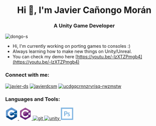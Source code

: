 <h1 align="center">Hi 👋, I'm Javier Cañongo Morán</h1>
<h3 align="center">A Unity Game Developer</h3>

<p align="left"> <img src="https://komarev.com/ghpvc/?username=dongo-s&label=Profile%20views&color=0e75b6&style=flat" alt="dongo-s" /> </p>

- Hi, I'm currently working on porting games to consoles :)
- Always learning how to make new things on Unity/Unreal.
- You can check my demo here [https://youtu.be/-lzXTZPmgb4](https://youtu.be/-lzXTZPmgb4)


<h3 align="left">Connect with me:</h3>
<p background="#274B94" align="left">
<a href="https://linkedin.com/in/javier-ds" target="blank"><img align="center" src="https://cdn.jsdelivr.net/npm/simple-icons@3.0.1/icons/linkedin.svg" alt="javier-ds" height="30" width="40" /></a>
<a href="https://fb.com/javierdcsm" target="blank"><img align="center" src="https://cdn.jsdelivr.net/npm/simple-icons@3.0.1/icons/facebook.svg" alt="javierdcsm" height="30" width="40" /></a>
<a href="https://www.youtube.com/channel/UCDGQcRNnzrVrIsq-rWzmsTw" target="blank"><img align="center" src="https://cdn.jsdelivr.net/npm/simple-icons@3.0.1/icons/youtube.svg" alt="ucdgqcrnnzrvrisq-rwzmstw" height="30" width="40" /></a>
</p>

<h3 align="left">Languages and Tools:</h3>
<p align="left"> <a href="https://www.w3schools.com/cpp/" target="_blank"> <img src="https://raw.githubusercontent.com/devicons/devicon/master/icons/cplusplus/cplusplus-original.svg" alt="cplusplus" width="40" height="40"/> </a> <a href="https://www.w3schools.com/cs/" target="_blank"> <img src="https://raw.githubusercontent.com/devicons/devicon/master/icons/csharp/csharp-original.svg" alt="csharp" width="40" height="40"/> </a> <a href="https://git-scm.com/" target="_blank"> <img src="https://www.vectorlogo.zone/logos/git-scm/git-scm-icon.svg" alt="git" width="40" height="40"/> </a>  <a href="https://unity.com/" target="_blank"> <img src="https://www.vectorlogo.zone/logos/unity3d/unity3d-icon.svg" alt="unity" width="40" height="40"/> </a><a href="https://www.photoshop.com/en" target="_blank"> <img src="https://raw.githubusercontent.com/devicons/devicon/master/icons/photoshop/photoshop-line.svg" alt="photoshop" width="40" height="40"/> </a> </p>

